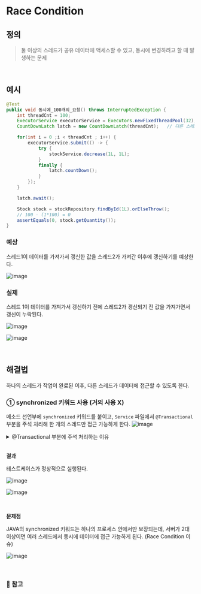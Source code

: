 # Race Condition

## 정의
> 둘 이상의 스레드가 공유 데이터에 액세스할 수 있고, 동시에 변경하려고 할 때 발생하는 문제


<br/>

## 예시
```java
@Test
public void 동시에_100개의_요청() throws InterruptedException {
    int threadCnt = 100;
    ExecutorService executorService = Executors.newFixedThreadPool(32); // 비동기 실행 작업을 단순화해 사용할 수 있게 하는 API
    CountDownLatch latch = new CountDownLatch(threadCnt);   // 다른 스레드에서 수행 중인 작업이 완료될 때까지 대기하는 걸 돕는 클래스

    for(int i = 0 ;i < threadCnt ; i++) {
        executorService.submit(() -> {
            try {
                stockService.decrease(1L, 1L);
            }
            finally {
                latch.countDown();
            }
        });
    }

    latch.await();

    Stock stock = stockRepository.findById(1L).orElseThrow();
    // 100 - (1*100) = 0
    assertEquals(0, stock.getQuantity());
}
```

### 예상
스레드1이 데이터를 가져가서 갱신한 값을 스레드2가 가져간 이후에 갱신하기를 예상한다.

![image](https://github.com/user-attachments/assets/7a11fe08-927a-462c-84d3-f82712ef95c4)


### 실제
스레드 1이 데이터를 가져가서 갱신하기 전에 스레드2가 갱신되기 전 값을 가져가면서 갱신이 누락된다.

![image](https://github.com/user-attachments/assets/12fe319b-21c1-4d34-a6bd-e68249d2fcc9)

![image](https://github.com/user-attachments/assets/0fb11d0d-b2e3-40b6-8403-f8a360555176)


<br/>

## 해결법
하나의 스레드가 작업이 완료된 이후, 다른 스레드가 데이터에 접근할 수 있도록 한다.

### ① synchronized 키워드 사용 (거의 사용 X)
메소드 선언부에 ```synchronized``` 키워드를 붙이고, ```Service``` 파일에서 ```@Transactional``` 부분을 주석 처리해 한 개의 스레드만 접근 가능하게 한다.
![image](https://github.com/user-attachments/assets/d5124f75-dd0a-4953-89bd-9a9adbe7d3fb)

<details>
<summary>@Transactional 부분에 주석 처리하는 이유</summary>
<div markdown="1">

```@Transactional``` 동작 방식 때문에 에러가 그대로 발생하기 때문이다.</b>

- ```@Transactional``` 동작 방식이 어떻길래?
  - ```@Transactional```은 매핑한 클래스를 새로 만들어 실행한다.
  - 그리고 트랜잭션 종료 시점에 DB에 업데이트를 하게 되는데, 실제 DB가 업데이트되기 전에 다른 스레드에서도 메소드 호출이 가능하다.
  - 이 때, 다른 스레드에서 갱신되기 전 값을 가져가게 되면서 이전과 동일한 문제가 발생하게 되는 것이다.
    
![image](https://github.com/user-attachments/assets/9dd0ca7a-4702-43a5-bfd6-db4d393f2246)

</div>
</details>

<br/>

<b>결과</b>

테스트케이스가 정상적으로 실행된다.

![image](https://github.com/user-attachments/assets/cd718436-df04-4696-a99b-f93cb372f59b)

![image](https://github.com/user-attachments/assets/2ad4da35-150c-44ea-b20d-1af08d750772)

<br/>

<b>문제점</b>

JAVA의 synchronized 키워드는 하나의 프로세스 안에서만 보장되는데,
서버가 2대 이상이면 여러 스레드에서 동시에 데이터에 접근 가능하게 된다. (Race Condition 이슈)

![image](https://github.com/user-attachments/assets/f5510bb5-c47c-4a39-a3b5-8ba120e2b7d1)



<br/>

### 🔗 참고
